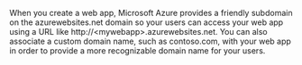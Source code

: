 When you create a web app, Microsoft Azure provides a friendly subdomain on the azurewebsites.net domain so your users can access your web app using a URL like http://&lt;mywebapp&gt;.azurewebsites.net. You can also associate a custom domain name, such as contoso.com, with your web app in order to provide a more recognizable domain name for your users.

